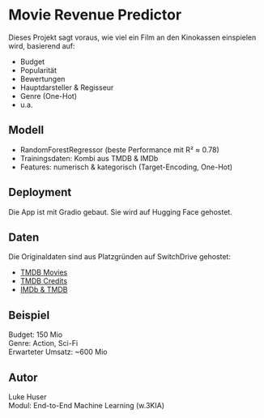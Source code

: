 # Movie Revenue Predictor

Dieses Projekt sagt voraus, wie viel ein Film an den Kinokassen einspielen wird, basierend auf:

- Budget
- Popularität
- Bewertungen
- Hauptdarsteller & Regisseur
- Genre (One-Hot)
- u.a.

## Modell

- RandomForestRegressor (beste Performance mit R² ≈ 0.78)
- Trainingsdaten: Kombi aus TMDB & IMDb
- Features: numerisch & kategorisch (Target-Encoding, One-Hot)

## Deployment

Die App ist mit Gradio gebaut. Sie wird auf Hugging Face gehostet.

## Daten

Die Originaldaten sind aus Platzgründen auf SwitchDrive gehostet:

- [TMDB Movies](https://drive.switch.ch/index.php/s/SgdbbF6MkF0fTly)
- [TMDB Credits](https://drive.switch.ch/index.php/s/j36PM3I1C0FaX3C)
- [IMDb & TMDB](https://drive.switch.ch/index.php/s/GknMWjEvz9VhuN4)

## Beispiel

Budget: 150 Mio  
Genre: Action, Sci-Fi  
Erwarteter Umsatz: ~600 Mio

## Autor

Luke Huser  
Modul: End-to-End Machine Learning (w.3KIA)
